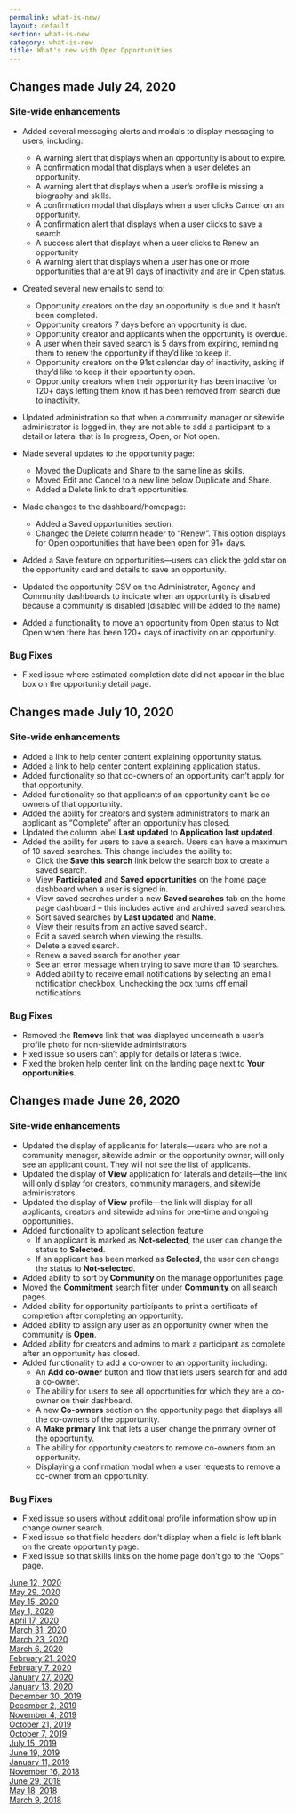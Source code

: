 ```yaml
---
permalink: what-is-new/
layout: default
section: what-is-new
category: what-is-new
title: What's new with Open Opportunities
---
```


## Changes made July 24, 2020
### Site-wide enhancements

* Added several messaging alerts and modals to display messaging to users, including:
  * A warning alert that displays when an opportunity is about to expire.
  * A confirmation modal that displays when a user deletes an opportunity.
  * A warning alert that displays when a user’s profile is missing a biography and skills.
  * A confirmation modal that displays when a user clicks Cancel on an opportunity.
  * A confirmation alert that displays when a user clicks to save a search.
  * A success alert that displays when a user clicks to Renew an opportunity
  * A warning alert that displays when a user has one or more opportunities that are at 91 days of inactivity and are in Open status. 

* Created several new emails to send to:
  * Opportunity creators on the day an opportunity is due and it hasn’t been completed.
  * Opportunity creators 7 days before an opportunity is due.
  * Opportunity creator and applicants when the opportunity is overdue.
  * A user when their saved search is 5 days from expiring, reminding them to renew the opportunity if they’d like to keep it.
  * Opportunity creators on the 91st calendar day of inactivity, asking if they’d like to keep it their opportunity open.
  * Opportunity creators when their opportunity has been inactive for 120+ days letting them know it has been removed from search due to inactivity.

* Updated administration so that when a community manager or sitewide administrator is logged in, they are not able to add a participant to a detail or lateral that is In progress, Open, or Not open.
* Made several updates to the opportunity page:
  * Moved the Duplicate and Share to the same line as skills. 
  * Moved Edit and Cancel to a new line below Duplicate and Share.
  * Added a Delete link to draft opportunities.
* Made changes to the dashboard/homepage:
  * Added a Saved opportunities section.
  * Changed the Delete column header to “Renew”. This option displays for Open opportunities that have been open for 91+ days.
* Added a Save feature on opportunities—users can click the gold star on the opportunity card and details to save an opportunity. 
* Updated the opportunity CSV on the Administrator, Agency and Community dashboards to indicate when an opportunity is disabled because a community is disabled (disabled will be added to the name) 
* Added a functionality to move an opportunity from Open status to Not Open when there has been 120+ days of inactivity on an opportunity.

### Bug Fixes

* Fixed issue where estimated completion date did not appear in the blue box on the opportunity detail page.


## Changes made July 10, 2020
### Site-wide enhancements

* Added a link to help center content explaining opportunity status.
* Added a link to help center content explaining application status.
* Added functionality so that co-owners of an opportunity can’t apply for that opportunity.
* Added functionality so that applicants of an opportunity can’t be co-owners of that opportunity.
* Added the ability for creators and system administrators to mark an applicant as “Complete” after an opportunity has closed.
* Updated the column label **Last updated** to **Application last updated**.
* Added the ability for users to save a search. Users can have a maximum of 10 saved searches. This change includes the ability to:
  * Click the **Save this search** link below the search box to create a saved search.
  * View **Participated** and **Saved opportunities** on the home page dashboard when a user is signed in.
  * View saved searches under a new **Saved searches** tab on the home page dashboard – this includes active and archived saved searches.
  * Sort saved searches by **Last updated** and **Name**.
  * View their results from an active saved search.
  * Edit a saved search when viewing the results.
  * Delete a saved search.
  * Renew a saved search for another year.
  * See an error message when trying to save more than 10 searches.
  * Added ability to receive email notifications by selecting an email notification checkbox. Unchecking the box turns off email notifications

### Bug Fixes

* Removed the **Remove** link that was displayed underneath a user’s profile photo for non-sitewide administrators
* Fixed issue so users can’t apply for details or laterals twice.
* Fixed the broken help center link on the landing page next to **Your opportunities**.

## Changes made June 26, 2020
### Site-wide enhancements

* Updated the display of applicants for laterals—users who are not a community manager, sitewide admin or the opportunity owner, will only see an applicant count. They will not see the list of applicants.
* Updated the display of **View** application for laterals and details—the link will only display for creators, community managers, and sitewide administrators.
* Updated the display of **View** profile—the link will display for all applicants, creators and sitewide admins for one-time and ongoing opportunities.
* Added functionality to applicant selection feature
  * If an applicant is marked as **Not-selected**, the user can change the status to **Selected**.
  * If an applicant has been marked as **Selected**, the user can change the status to **Not-selected**.
* Added ability to sort by **Community** on the manage opportunities page.
* Moved the **Commitment** search filter under **Community** on all search pages.
* Added ability for opportunity participants to print a certificate of completion after completing an opportunity.
* Added ability to assign any user as an opportunity owner when the community is **Open**.
* Added ability for creators and admins to mark a participant as complete after an opportunity has closed.
* Added functionality to add a co-owner to an opportunity including:
  * An **Add co-owner** button and flow that lets users search for and add a co-owner.
  * The ability for users to see all opportunities for which they are a co-owner on their dashboard.
  * A new **Co-owners** section on the opportunity page that displays all the co-owners of the opportunity.
  * A **Make primary** link that lets a user change the primary owner of the opportunity.
  * The ability for opportunity creators to remove co-owners from an opportunity. 
  * Displaying a confirmation modal when a user requests to remove a co-owner from an opportunity.

### Bug Fixes

* Fixed issue so users without additional profile information show up in change owner search.
* Fixed issue so that field headers don’t display when a field is left blank on the create opportunity page.
* Fixed issue so that skills links on the home page don’t go to the “Oops” page.

[June 12, 2020](jun-12-2020)  
[May 29, 2020](may-29-2020)  
[May 15, 2020](may-15-2020)  
[May 1, 2020](may-01-2020)  
[April 17, 2020](apr-17-2020)  
[March 31, 2020](mar-31-2020)  
[March 23, 2020](mar-23-2020)  
[March 6, 2020](mar-06-2020)  
[February 21, 2020](feb-21-2020)  
[February 7, 2020](feb-07-2020/)  
[January 27, 2020](jan-27-2020/)  
[January 13, 2020](jan-13-2020/)  
[December 30, 2019](dec-30-2019/)  
[December 2, 2019](dec-02-2019/)  
[November 4, 2019](nov-04-2019/)  
[October 21, 2019](oct-21-2019/)  
[October 7, 2019](oct-07-2019/)  
[July 15, 2019](jul-15-2019/)  
[June 19, 2019](june-19-2019/)  
[January 11, 2019](jan-11-2019/)  
[November 16, 2018](nov-16-2018/)  
[June 29, 2018](june-29-2018/)  
[May 18, 2018](may-18-2018/)  
[March 9, 2018](mar-09-2018/)  
